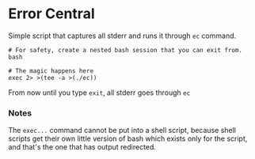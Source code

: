 # Error Central

Simple script that captures all stderr and runs it through `ec` command.

```
# For safety, create a nested bash session that you can exit from.
bash

# The magic happens here
exec 2> >(tee -a >(./ec))

```

From now until you type `exit`, all stderr goes through `ec`

### Notes

The `exec...` command cannot be put into a shell script, because shell scripts get their own little version of bash which exists only for the script, and that's the one that has output redirected.
